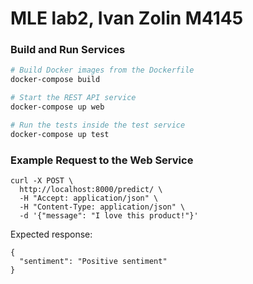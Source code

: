 # MLE lab2, Ivan Zolin M4145

### Build and Run Services

```bash
# Build Docker images from the Dockerfile
docker-compose build

# Start the REST API service
docker-compose up web

# Run the tests inside the test service
docker-compose up test
```

### Example Request to the Web Service

```
curl -X POST \
  http://localhost:8000/predict/ \
  -H "Accept: application/json" \
  -H "Content-Type: application/json" \
  -d '{"message": "I love this product!"}'
```

Expected response:
```
{
  "sentiment": "Positive sentiment"
}
```
